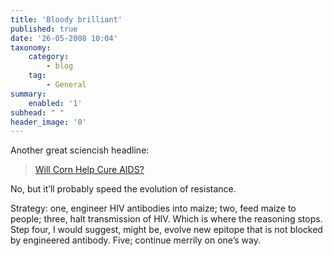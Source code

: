 ```yaml
---
title: 'Bloody brilliant'
published: true
date: '26-05-2008 10:04'
taxonomy:
    category:
        - blog
    tag:
        - General
summary:
    enabled: '1'
subhead: " "
header_image: '0'
---
```


Another great sciencish headline:

> [Will Corn Help Cure AIDS?](https://www.science20.com/news_releases/will_corn_help_cure_aids)

No, but it’ll probably speed the evolution of resistance.

Strategy: one, engineer HIV antibodies into maize; two, feed maize to people; three, halt transmission of HIV. Which is where the reasoning stops. Step four, I would suggest, might be, evolve new epitope that is not blocked by engineered antibody. Five; continue merrily on one’s way.

